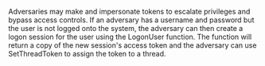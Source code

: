 Adversaries may make and impersonate tokens to escalate privileges and bypass access controls. If an adversary has a username and password but the user is not logged onto the system, the adversary can then create a logon session for the user using the LogonUser function. The function will return a copy of the new session's access token and the adversary can use SetThreadToken to assign the token to a thread.
